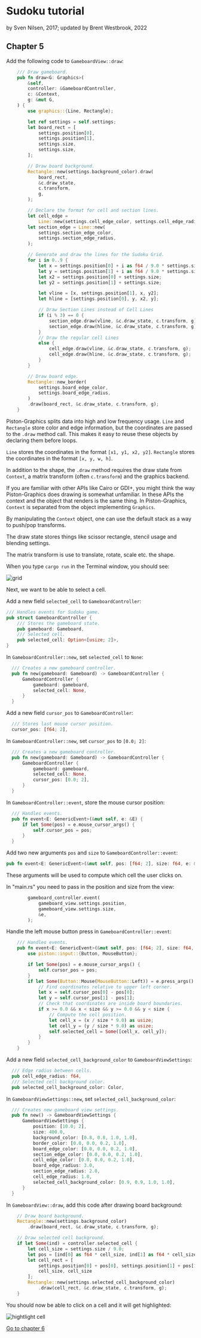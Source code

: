 # Sudoku tutorial
by Sven Nilsen, 2017; updated by Brent Westbrook, 2022

## Chapter 5

Add the following code to `GameboardView::draw`:

```rust
    /// Draw gameboard.
    pub fn draw<G: Graphics>(
        &self,
        controller: &GameboardController,
        c: &Context,
        g: &mut G,
    ) {
        use graphics::{Line, Rectangle};

        let ref settings = self.settings;
        let board_rect = [
            settings.position[0],
            settings.position[1],
            settings.size,
            settings.size,
        ];

        // Draw board background.
        Rectangle::new(settings.background_color).draw(
            board_rect,
            &c.draw_state,
            c.transform,
            g,
        );

        // Declare the format for cell and section lines.
        let cell_edge =
            Line::new(settings.cell_edge_color, settings.cell_edge_radius);
        let section_edge = Line::new(
            settings.section_edge_color,
            settings.section_edge_radius,
        );

        // Generate and draw the lines for the Sudoku Grid.
        for i in 0..9 {
            let x = settings.position[0] + i as f64 / 9.0 * settings.size;
            let y = settings.position[1] + i as f64 / 9.0 * settings.size;
            let x2 = settings.position[0] + settings.size;
            let y2 = settings.position[1] + settings.size;

            let vline = [x, settings.position[1], x, y2];
            let hline = [settings.position[0], y, x2, y];

            // Draw Section Lines instead of Cell Lines
            if (i % 3) == 0 {
                section_edge.draw(vline, &c.draw_state, c.transform, g);
                section_edge.draw(hline, &c.draw_state, c.transform, g);
            }
            // Draw the regular cell Lines
            else {
                cell_edge.draw(vline, &c.draw_state, c.transform, g);
                cell_edge.draw(hline, &c.draw_state, c.transform, g);
            }
        }

        // Draw board edge.
        Rectangle::new_border(
            settings.board_edge_color,
            settings.board_edge_radius,
        )
        .draw(board_rect, &c.draw_state, c.transform, g);
    }
```

Piston-Graphics splits data into high and low frequency usage. `Line` and
`Rectangle` store color and edge information, but the coordinates are passed to
the `.draw` method call. This makes it easy to reuse these objects by declaring
them before loops.

`Line` stores the coordinates in the format `[x1, y1, x2, y2]`. `Rectangle`
stores the coordinates in the format `[x, y, w, h]`.

In addition to the shape, the `.draw` method requires the draw state from
`Context`, a matrix transform (often `c.transform`) and the graphics backend.

If you are familiar with other APIs like Cairo or GDI+, you might think the way
Piston-Graphics does drawing is somewhat unfamiliar. In these APIs the context
and the object that renders is the same thing. In Piston-Graphics, `Context` is
separated from the object implementing `Graphics`.

By manipulating the `Context` object, one can use the default stack as a way to
push/pop transforms.

The draw state stores things like scissor rectangle, stencil usage and blending
settings.

The matrix transform is use to translate, rotate, scale etc. the shape.

When you type `cargo run` in the Terminal window, you should see:

![grid](./images/grid.png)

Next, we want to be able to select a cell.

Add a new field `selected_cell` to `GameboardController`:

```rust
/// Handles events for Sudoku game.
pub struct GameboardController {
    /// Stores the gameboard state.
    pub gameboard: Gameboard,
    /// Selected cell.
    pub selected_cell: Option<[usize; 2]>,
}
```

In `GameboardController::new`, set `selected_cell` to `None`:

```rust
  /// Creates a new gameboard controller.
  pub fn new(gameboard: Gameboard) -> GameboardController {
      GameboardController {
          gameboard: gameboard,
          selected_cell: None,
      }
  }
```

Add a new field `cursor_pos` to `GameboardController`:

```rust
  /// Stores last mouse cursor position.
  cursor_pos: [f64; 2],
```

In `GameboardController::new`, set `cursor_pos` to `[0.0; 2]`:

```rust
  /// Creates a new gameboard controller.
  pub fn new(gameboard: Gameboard) -> GameboardController {
      GameboardController {
          gameboard: gameboard,
          selected_cell: None,
          cursor_pos: [0.0; 2],
      }
  }
```

In `GameboardController::event`, store the mouse cursor position:

```rust
  /// Handles events.
  pub fn event<E: GenericEvent>(&mut self, e: &E) {
      if let Some(pos) = e.mouse_cursor_args() {
          self.cursor_pos = pos;
      }
  }
```

Add two new arguments `pos` and `size` to `GameboardController::event`:

```rust
pub fn event<E: GenericEvent>(&mut self, pos: [f64; 2], size: f64, e: &E)
```

These arguments will be used to compute which cell the user clicks on.

In "main.rs" you need to pass in the position and size from the view:

```rust
        gameboard_controller.event(
            gameboard_view.settings.position,
            gameboard_view.settings.size,
            &e,
        );
```

Handle the left mouse button press in `GameboardController::event`:

```rust
    /// Handles events.
    pub fn event<E: GenericEvent>(&mut self, pos: [f64; 2], size: f64, e: &E) {
        use piston::input::{Button, MouseButton};

        if let Some(pos) = e.mouse_cursor_args() {
            self.cursor_pos = pos;
        }
        if let Some(Button::Mouse(MouseButton::Left)) = e.press_args() {
            // Find coordinates relative to upper left corner.
            let x = self.cursor_pos[0] - pos[0];
            let y = self.cursor_pos[1] - pos[1];
            // Check that coordinates are inside board boundaries.
            if x >= 0.0 && x < size && y >= 0.0 && y < size {
                // Compute the cell position.
                let cell_x = (x / size * 9.0) as usize;
                let cell_y = (y / size * 9.0) as usize;
                self.selected_cell = Some([cell_x, cell_y]);
            }
        }
    }
```

Add a new field `selected_cell_background_color` to `GameboardViewSettings`:

```rust
  /// Edge radius between cells.
  pub cell_edge_radius: f64,
  /// Selected cell background color.
  pub selected_cell_background_color: Color,
```

In `GameboardViewSettings::new`, set `selected_cell_background_color`:

```rust
  /// Creates new gameboard view settings.
  pub fn new() -> GameboardViewSettings {
      GameboardViewSettings {
          position: [10.0; 2],
          size: 400.0,
          background_color: [0.8, 0.8, 1.0, 1.0],
          border_color: [0.0, 0.0, 0.2, 1.0],
          board_edge_color: [0.0, 0.0, 0.2, 1.0],
          section_edge_color: [0.0, 0.0, 0.2, 1.0],
          cell_edge_color: [0.0, 0.0, 0.2, 1.0],
          board_edge_radius: 3.0,
          section_edge_radius: 2.0,
          cell_edge_radius: 1.0,
          selected_cell_background_color: [0.9, 0.9, 1.0, 1.0],
      }
  }
```

In `GameboardView::draw`, add this code after drawing board background:

```rust
    // Draw board background.
    Rectangle::new(settings.background_color)
        .draw(board_rect, &c.draw_state, c.transform, g);

    // Draw selected cell background.
    if let Some(ind) = controller.selected_cell {
        let cell_size = settings.size / 9.0;
        let pos = [ind[0] as f64 * cell_size, ind[1] as f64 * cell_size];
        let cell_rect = [
            settings.position[0] + pos[0], settings.position[1] + pos[1],
            cell_size, cell_size
        ];
        Rectangle::new(settings.selected_cell_background_color)
            .draw(cell_rect, &c.draw_state, c.transform, g);
    }
```

You should now be able to click on a cell and it will get highlighted:

![hightlight cell](./images/highlight-cell.png)

[Go to chapter 6](chp-06.md)
